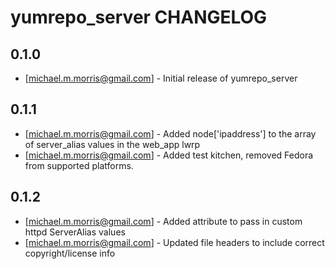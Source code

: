 yumrepo_server CHANGELOG
=========================

0.1.0
-----
- [michael.m.morris@gmail.com] - Initial release of yumrepo_server

0.1.1
-----
- [michael.m.morris@gmail.com] - Added node['ipaddress'] to the array of server_alias values in the web_app lwrp
- [michael.m.morris@gmail.com] - Added test kitchen, removed Fedora from supported platforms.

0.1.2
-----
- [michael.m.morris@gmail.com] - Added attribute to pass in custom httpd ServerAlias values
- [michael.m.morris@gmail.com] - Updated file headers to include correct copyright/license info
